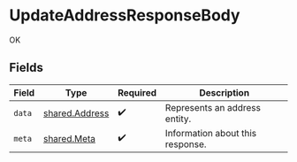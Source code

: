 # UpdateAddressResponseBody

OK


## Fields

| Field                                            | Type                                             | Required                                         | Description                                      |
| ------------------------------------------------ | ------------------------------------------------ | ------------------------------------------------ | ------------------------------------------------ |
| `data`                                           | [shared.Address](../../models/shared/address.md) | :heavy_check_mark:                               | Represents an address entity.                    |
| `meta`                                           | [shared.Meta](../../models/shared/meta.md)       | :heavy_check_mark:                               | Information about this response.                 |